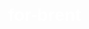 # for-brent
<!DOCTYPE html>
<html lang="en">
<head>
    <meta charset="UTF-8">
    <meta name="viewport" content="width=device-width, initial-scale=1.0">
    <title>Rustic Website</title>
    <style>
        body {
            background-image: url("https://source.unsplash.com/random?rust,texture");
            background-repeat: no-repeat;
            background-attachment: fixed;
            background-size: cover;
            color: white;
            font-family: 'Montserrat', sans-serif;
            margin: 0;
            padding: 0;
            display: flex;
            justify-content: center;
            align-items: center;
            height: 100vh;
        }
        
        h1 {
            font-size: 5rem;
            margin-bottom: 2rem;
            text-shadow: 2px 2px 4px black;
        }
        
        p {
            font-size: 2rem;
            margin-bottom: 5rem;
            text-shadow: 1px 1px 2px black;
        }
        
        button {
            font-size: 2rem;
            padding: 2rem 5rem;
            border: none;
            background-color: #b35f00;
            color: white;
            border-radius: 10px;
            cursor: pointer;
        }
        
        button:hover {
            transform: scale(1.1);
            box-shadow: 0px 0px 20px 5px black;
        }
        
        .container {
            background-color: #2e3a4a;
            padding: 5rem;
            border-radius: 10px;
            max-width: 500px;
            margin: auto;
        }
        
        .button-container {
            display: flex;
            justify-content: center;
            margin-top: 5rem;
        }
    </style>
</head>
<body>
    <div class="container">
        <h1>YOU A BITCH ASS NIGGA BRENT AKA LB</h1>
        <p>Embrace the beauty of rust and simplicity in the digital world.</p>
        <div class="button-container">
            <button onclick="window.location.href='/explore'">Explore</button>
        </div>
    </div>
    
    <script>
        // Placeholder for any JavaScript code that may be needed
    </script>
</body>
</html>
